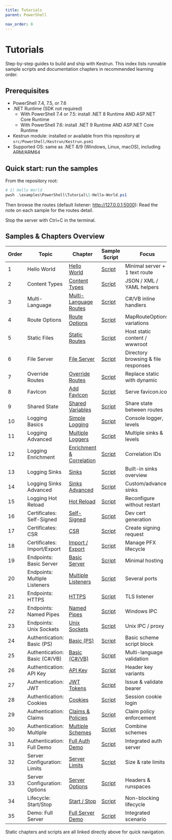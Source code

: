 ```yaml
---
title: Tutorials
parent: PowerShell

nav_order: 0
---
```


# Tutorials

Step-by-step guides to build and ship with Kestrun. This index lists runnable sample scripts and documentation chapters in recommended learning order.

## Prerequisites

- PowerShell 7.4, 7.5, or 7.6
- .NET Runtime (SDK not required)
  - With PowerShell 7.4 or 7.5: install .NET 8 Runtime AND ASP.NET Core Runtime
  - With PowerShell 7.6: install .NET 9 Runtime AND ASP.NET Core Runtime
- Kestrun module: installed or available from this repository at `src/PowerShell/Kestrun/Kestrun.psm1`
- Supported OS: same as .NET 8/9 (Windows, Linux, macOS), including ARM/ARM64

## Quick start: run the samples

From the repository root:

```powershell
# 1) Hello World
pwsh .\examples\PowerShell\Tutorial\1-Hello-World.ps1
```

Then browse the routes (default listener: <http://127.0.0.1:5000>):
Read the note on each sample for the routes detail.

Stop the server with Ctrl+C in the terminal.

## Samples & Chapters Overview

| Order | Topic                         | Chapter                                   | Sample Script                   | Focus                               |
| ----- | ----------------------------- | ----------------------------------------- | ------------------------------- | ----------------------------------- |
| 1     | Hello World                   | [Hello World][ch-hello]                   | [Script][sc-hello]              | Minimal server + 1 text route       |
| 2     | Content Types                 | [Content Types][ch-content]               | [Script][sc-content]            | JSON / XML / YAML helpers           |
| 3     | Multi-Language                | [Multi-Language Routes][ch-multilang]     | [Script][sc-multilang]          | C#/VB inline handlers               |
| 4     | Route Options                 | [Route Options][ch-routeopts]             | [Script][sc-routeopts]          | MapRouteOptions variations          |
| 5     | Static Files                  | [Static Routes][ch-static]                | [Script][sc-static]             | Host static content / wwwroot       |
| 6     | File Server                   | [File Server][ch-fileserver]              | [Script][sc-fileserver]         | Directory browsing & file responses |
| 7     | Override Routes               | [Override Routes][ch-override]            | [Script][sc-override]           | Replace static with dynamic         |
| 8     | FavIcon                       | [Add FavIcon][ch-favicon]                 | [Script][sc-favicon]            | Serve favicon.ico                   |
| 9     | Shared State                  | [Shared Variables][ch-shared]             | [Script][sc-shared]             | Share state between routes          |
| 10    | Logging Basics                | [Simple Logging][ch-log-basic]            | [Script][sc-log-basic]          | Console logger, levels              |
| 11    | Logging Advanced              | [Multiple Loggers][ch-log-adv]            | [Script][sc-log-adv]            | Multiple sinks & levels             |
| 12    | Logging Enrichment            | [Enrichment & Correlation][ch-log-enr]    | [Script][sc-log-enr]            | Correlation IDs                     |
| 13    | Logging Sinks                 | [Sinks][ch-log-sinks]                     | [Script][sc-log-sinks]          | Built-in sinks overview             |
| 14    | Logging Sinks Advanced        | [Sinks Advanced][ch-log-sinks-adv]        | [Script][sc-log-sinks-adv]      | Custom/advanced sinks               |
| 15    | Logging Hot Reload            | [Hot Reload][ch-log-reload]               | [Script][sc-log-reload]         | Reconfigure without restart         |
| 16    | Certificates: Self-Signed     | [Self-Signed][ch-cert-self]               | [Script][sc-cert-self]          | Dev cert generation                 |
| 17    | Certificates: CSR             | [CSR][ch-cert-csr]                        | [Script][sc-cert-csr]           | Create signing request              |
| 18    | Certificates: Import/Export   | [Import / Export][ch-cert-imp-exp]        | [Script][sc-cert-imp-exp]       | Manage PFX lifecycle                |
| 19    | Endpoints: Basic Server       | [Basic Server][ch-end-basic]              | [Script][sc-end-basic]          | Minimal hosting                     |
| 20    | Endpoints: Multiple Listeners | [Multiple Listeners][ch-end-multi]        | [Script][sc-end-multi]          | Several ports                       |
| 21    | Endpoints: HTTPS              | [HTTPS][ch-end-https]                     | [Script][sc-end-https]          | TLS listener                        |
| 22    | Endpoints: Named Pipes        | [Named Pipes][ch-end-pipes]               | [Script][sc-end-pipes]          | Windows IPC                         |
| 23    | Endpoints: Unix Sockets       | [Unix Sockets][ch-end-unix]               | [Script][sc-end-unix]           | Unix IPC / proxy                    |
| 24    | Authentication: Basic (PS)    | [Basic (PS)][ch-auth-basic-ps]            | [Script][sc-auth-basic-ps]      | Basic scheme script block           |
| 25    | Authentication: Basic (C#/VB) | [Basic (C#/VB)][ch-auth-basic-multi]      | [Script][sc-auth-basic-multi]   | Multi-language validation           |
| 26    | Authentication: API Key       | [API Key][ch-auth-apikey]                 | [Script][sc-auth-apikey]        | Header key variants                 |
| 27    | Authentication: JWT           | [JWT Tokens][ch-auth-jwt]                 | [Script][sc-auth-jwt]           | Issue & validate bearer             |
| 28    | Authentication: Cookies       | [Cookies][ch-auth-cookies]                | [Script][sc-auth-cookies]       | Session cookie login                |
| 29    | Authentication: Claims        | [Claims & Policies][ch-auth-claims]       | [Script][sc-auth-claims]        | Claim policy enforcement            |
| 30    | Authentication: Multiple      | [Multiple Schemes][ch-auth-multi-schemes] | [Script][sc-auth-multi-schemes] | Combine schemes                     |
| 31    | Authentication: Full Demo     | [Full Auth Demo][ch-auth-full]            | [Script][sc-auth-full]          | Integrated auth server              |
| 32    | Server Configuration: Limits  | [Server Limits][ch-scfg-limits]           | [Script][sc-scfg-limits]        | Size & rate limits                  |
| 33    | Server Configuration: Options | [Server Options][ch-scfg-options]         | [Script][sc-scfg-options]       | Headers & runspaces                 |
| 34    | Lifecycle: Start/Stop         | [Start / Stop][ch-life-startstop]         | [Script][sc-life-startstop]     | Non-blocking lifecycle              |
| 35    | Demo: Full Server             | [Full Server Demo][ch-demo-full]          | [Script][sc-demo-full]          | Integrated scenario                 |

Static chapters and scripts are all linked directly above for quick navigation.

[ch-hello]: ./1.introduction/index
[ch-content]: ./2.routes/1.Multiple-Content-Types
[ch-multilang]: ./2.routes/2.Multi-Language-Routes
[ch-routeopts]: ./2.routes/4.Route-Options
[ch-static]: ./3.static/1.Static-Routes
[ch-fileserver]: ./3.static/2.File-Server
[ch-override]: ./3.static/3.Static-Override-Routes
[ch-favicon]: ./3.static/4.Favicon
[ch-shared]: ./4.variable/1.Shared-Variables
[ch-log-basic]: ./5.logging/1.Simple-Logging
[ch-log-adv]: ./5.logging/2.Multiple-Loggers-Levels
[ch-log-enr]: ./5.logging/3.Enrichment-Correlation-IDs
[ch-log-sinks]: ./5.logging/4.Sinks
[ch-log-sinks-adv]: ./5.logging/5.Sinks-Advanced
[ch-log-reload]: ./5.logging/6.Hot-Reload
[ch-cert-self]: ./6.certificates/1.Self-Signed
[ch-cert-csr]: ./6.certificates/2.CSR
[ch-cert-imp-exp]: ./6.certificates/3.Import-Export-Validate
[ch-end-basic]: ./7.endpoints/1.Basic-Server
[ch-end-multi]: ./7.endpoints/2.Multiple-Listeners
[ch-end-https]: ./7.endpoints/3.Https
[ch-end-pipes]: ./7.endpoints/4.Named-Pipes
[ch-end-unix]: ./7.endpoints/5.Unix-Sockets
[ch-auth-basic-ps]: ./8.authentication/1.Basic-PS
[ch-auth-basic-multi]: ./8.authentication/2.Basic-MultiLang
[ch-auth-apikey]: ./8.authentication/3.Api-Key
[ch-auth-jwt]: ./8.authentication/4.Jwt
[ch-auth-cookies]: ./8.authentication/5.Cookies
[ch-auth-claims]: ./8.authentication/6.Claims-Policies
[ch-auth-multi-schemes]: ./8.authentication/7.Multiple-Schemes
[ch-auth-full]: ./8.authentication/8.Full-Demo
[ch-scfg-limits]: ./13.server-configuration/1.Server-Limits
[ch-scfg-options]: ./13.server-configuration/2.Server-Options
[ch-life-startstop]: ./14.lifecycle/1.Start-Stop
[ch-demo-full]: ./15.demos/1.Full-Demo
[sc-hello]: /pwsh/tutorial/examples/pwsh/1.1-Hello-World.ps1
[sc-content]: /pwsh/tutorial/examples/pwsh/2.1-Multiple-Content-Types.ps1
[sc-multilang]: /pwsh/tutorial/examples/pwsh/2.2-Multi-Language-Routes.ps1
[sc-routeopts]: /pwsh/tutorial/examples/pwsh/2.4-Route-Options.ps1
[sc-static]: /pwsh/tutorial/examples/pwsh/3.1-Static-Routes.ps1
[sc-fileserver]: /pwsh/tutorial/examples/pwsh/3.2-File-Server.ps1
[sc-override]: /pwsh/tutorial/examples/pwsh/3.3-Static-OverrideRoutes.ps1
[sc-favicon]: /pwsh/tutorial/examples/pwsh/3.4-Add-FavIcon.ps1
[sc-shared]: /pwsh/tutorial/examples/pwsh/4.1-Shared-Variables.ps1
[sc-log-basic]: /pwsh/tutorial/examples/pwsh/5.1-Simple-Logging.ps1
[sc-log-adv]: /pwsh/tutorial/examples/pwsh/5.2-Multiple-Loggers-Levels.ps1
[sc-log-enr]: /pwsh/tutorial/examples/pwsh/5.3-Enrichment-Correlation-IDs.ps1
[sc-log-sinks]: /pwsh/tutorial/examples/pwsh/5.4-Sinks.ps1
[sc-log-sinks-adv]: /pwsh/tutorial/examples/pwsh/5.5-Sinks-Advanced.ps1
[sc-log-reload]: /pwsh/tutorial/examples/pwsh/5.6-Hot-Reload.ps1
[sc-cert-self]: /pwsh/tutorial/examples/pwsh/6.1-Cert-SelfSigned.ps1
[sc-cert-csr]: /pwsh/tutorial/examples/pwsh/6.2-Cert-CSR.ps1
[sc-cert-imp-exp]: /pwsh/tutorial/examples/pwsh/6.3-Cert-Import-Export.ps1
[sc-end-basic]: /pwsh/tutorial/examples/pwsh/7.1-Basic-Server.ps1
[sc-end-multi]: /pwsh/tutorial/examples/pwsh/7.2-Multiple-Listeners.ps1
[sc-end-https]: /pwsh/tutorial/examples/pwsh/7.3-Https.ps1
[sc-end-pipes]: /pwsh/tutorial/examples/pwsh/7.4-Named-Pipes.ps1
[sc-end-unix]: /pwsh/tutorial/examples/pwsh/7.5-Unix-Sockets.ps1
[sc-auth-basic-ps]: /pwsh/tutorial/examples/pwsh/8.1-Basic-PS.ps1
[sc-auth-basic-multi]: /pwsh/tutorial/examples/pwsh/8.2-Basic-MultiLang.ps1
[sc-auth-apikey]: /pwsh/tutorial/examples/pwsh/8.3-Api-Key.ps1
[sc-auth-jwt]: /pwsh/tutorial/examples/pwsh/8.4-Jwt.ps1
[sc-auth-cookies]: /pwsh/tutorial/examples/pwsh/8.5-Cookies.ps1
[sc-auth-claims]: /pwsh/tutorial/examples/pwsh/8.6-Claims-Policies.ps1
[sc-auth-multi-schemes]: /pwsh/tutorial/examples/pwsh/8.7-Multiple-Schemes.ps1
[sc-auth-full]: /examples/PowerShell/Authentication/Authentication.ps1
[sc-scfg-limits]: /pwsh/tutorial/examples/pwsh/13.1-Server-Limits.ps1
[sc-scfg-options]: /pwsh/tutorial/examples/pwsh/13.2-Server-Options.ps1
[sc-life-startstop]: /pwsh/tutorial/examples/pwsh/15.1-Start-Stop.ps1
[sc-demo-full]: /pwsh/tutorial/examples/pwsh/14.1-Full-Demo.ps1
